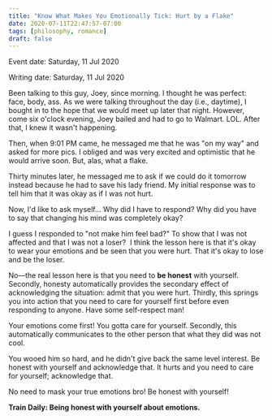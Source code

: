 ```yaml
---
title: "Know What Makes You Emotionally Tick: Hurt by a Flake"
date: 2020-07-11T22:47:57-07:00
tags: [philosophy, romance] 
draft: false
---
```


Event date: Saturday, 11 Jul 2020

Writing date: Saturday, 11 Jul 2020


Been talking to this guy, Joey, since morning. I thought he was perfect: face, body, ass. As we were talking throughout the day (i.e., daytime), I bought in to the hope that we would meet up later that night. However, come six o'clock evening, Joey bailed and had to go to Walmart. LOL. After that, I knew it wasn't happening. 

Then, when 9:01 PM came, he messaged me that he was "on my way" and asked for more pics. I obliged and was very excited and optimistic that he would arrive soon. But, alas, what a flake.

Thirty minutes later, he messaged me to ask if we could do it tomorrow instead because he had to save his lady friend. My initial response was to tell him that it was okay as if I was not hurt. 

Now, I'd like to ask myself... Why did I have to respond? Why did you have to say that changing his mind was completely okay?

I guess I responded to "not make him feel bad?" To show that I was not affected and that I was not a loser? 
I think the lesson here is that it's okay to wear your emotions and be seen that you were hurt. That it's okay to lose and be the loser. 

No—the real lesson here is that you need to **be honest** with yourself. Secondly, honesty automatically provides the secondary effect of acknowledging the situation: admit that you were hurt. Thirdly, this springs you into action that you need to care for yourself first before even responding to anyone. Have some self-respect man! 

Your emotions come first! You gotta care for yourself. Secondly, this automatically communicates to the other person that what they did was not cool. 

You wooed him so hard, and he didn't give back the same level interest. Be honest with yourself and acknowledge that. It hurts and you need to care for yourself; acknowledge that. 

No need to mask your true emotions bro! Be honest with yourself!

**Train Daily: Being honest with yourself about emotions.** 